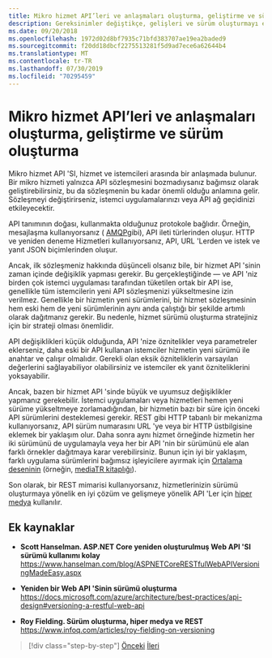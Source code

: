 ```yaml
---
title: Mikro hizmet API’leri ve anlaşmaları oluşturma, geliştirme ve sürüm oluşturma
description: Gereksinimler değiştikçe, gelişleri ve sürüm oluşturmayı ele alarak mikro hizmet API 'Leri ve sözleşmeleri oluşturun.
ms.date: 09/20/2018
ms.openlocfilehash: 1972d02d8bf7935c71bfd383707ae19ea2baded9
ms.sourcegitcommit: f20dd18dbcf2275513281f5d9ad7ece6a62644b4
ms.translationtype: MT
ms.contentlocale: tr-TR
ms.lasthandoff: 07/30/2019
ms.locfileid: "70295459"
---
```

# <a name="creating-evolving-and-versioning-microservice-apis-and-contracts"></a>Mikro hizmet API’leri ve anlaşmaları oluşturma, geliştirme ve sürüm oluşturma

Mikro hizmet API 'SI, hizmet ve istemcileri arasında bir anlaşmada bulunur. Bir mikro hizmeti yalnızca API sözleşmesini bozmadıysanız bağımsız olarak geliştirebilirsiniz, bu da sözleşmenin bu kadar önemli olduğu anlamına gelir. Sözleşmeyi değiştirirseniz, istemci uygulamalarınızı veya API ağ geçidinizi etkileyecektir.

API tanımının doğası, kullanmakta olduğunuz protokole bağlıdır. Örneğin, mesajlaşma kullanıyorsanız ( [AMQP](https://www.amqp.org/)gibi), API ileti türlerinden oluşur. HTTP ve yeniden deneme Hizmetleri kullanıyorsanız, API, URL 'Lerden ve istek ve yanıt JSON biçimlerinden oluşur.

Ancak, ilk sözleşmeniz hakkında düşünceli olsanız bile, bir hizmet API 'sinin zaman içinde değişiklik yapması gerekir. Bu gerçekleştiğinde — ve API 'niz birden çok istemci uygulaması tarafından tüketilen ortak bir API ise, genellikle tüm istemcilerin yeni API sözleşmenizi yükseltmesine izin verilmez. Genellikle bir hizmetin yeni sürümlerini, bir hizmet sözleşmesinin hem eski hem de yeni sürümlerinin aynı anda çalıştığı bir şekilde artımlı olarak dağıtmanız gerekir. Bu nedenle, hizmet sürümü oluşturma stratejiniz için bir strateji olması önemlidir.

API değişiklikleri küçük olduğunda, API 'nize öznitelikler veya parametreler eklerseniz, daha eski bir API kullanan istemciler hizmetin yeni sürümü ile anahtar ve çalışır olmalıdır. Gerekli olan eksik özniteliklerin varsayılan değerlerini sağlayabiliyor olabilirsiniz ve istemciler ek yanıt özniteliklerini yoksayabilir.

Ancak, bazen bir hizmet API 'sinde büyük ve uyumsuz değişiklikler yapmanız gerekebilir. İstemci uygulamaları veya hizmetleri hemen yeni sürüme yükseltmeye zorlamadığından, bir hizmetin bazı bir süre için önceki API sürümlerini desteklemesi gerekir. REST gibi HTTP tabanlı bir mekanizma kullanıyorsanız, API sürüm numarasını URL 'ye veya bir HTTP üstbilgisine eklemek bir yaklaşım olur. Daha sonra aynı hizmet örneğinde hizmetin her iki sürümünü de uygulamayla veya her bir API 'nin bir sürümünü ele alan farklı örnekler dağıtmaya karar verebilirsiniz. Bunun için iyi bir yaklaşım, farklı uygulama sürümlerini bağımsız işleyicilere ayırmak için [Ortalama deseninin](https://en.wikipedia.org/wiki/Mediator_pattern) (örneğin, [mediaTR kitaplığı](https://github.com/jbogard/MediatR)).

Son olarak, bir REST mimarisi kullanıyorsanız, hizmetlerinizin sürümü oluşturmaya yönelik en iyi çözüm ve gelişmeye yönelik API 'Ler için [hiper medya](https://www.infoq.com/articles/mark-baker-hypermedia) kullanılır.

## <a name="additional-resources"></a>Ek kaynaklar

- **Scott Hanselman. ASP.NET Core yeniden oluşturulmuş Web API 'SI sürümü kullanımı kolay** \
  <https://www.hanselman.com/blog/ASPNETCoreRESTfulWebAPIVersioningMadeEasy.aspx>

- **Yeniden bir Web API 'Sinin sürümü oluşturma** \
  <https://docs.microsoft.com/azure/architecture/best-practices/api-design#versioning-a-restful-web-api>

- **Roy Fielding. Sürüm oluşturma, hiper medya ve REST** \
  <https://www.infoq.com/articles/roy-fielding-on-versioning>

>[!div class="step-by-step"]
>[Önceki](asynchronous-message-based-communication.md)
>[İleri](microservices-addressability-service-registry.md)
